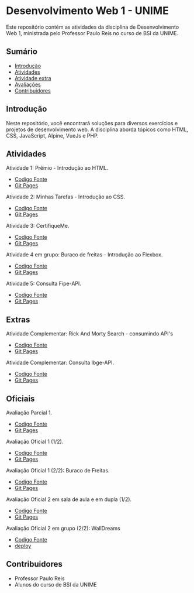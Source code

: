 # Desenvolvimento Web 1 - UNIME

Este repositório contém as atividades da disciplina de Desenvolvimento Web 1, ministrada pelo Professor Paulo Reis no curso de BSI da UNIME.

## Sumário

- [Introdução](#introdução)
- [Atividades](#atividades)
- [Atividade extra](#Extras)
- [Avaliações](#Oficiais)
- [Contribuidores](#contribuidores)

  
## Introdução
Neste repositório, você encontrará soluções para diversos exercícios e projetos de desenvolvimento web.
A disciplina aborda tópicos como HTML, CSS, JavaScript, Alpine, VueJs e PHP.

## Atividades

Atividade 1: Prêmio - Introdução ao HTML.
- [Codigo Fonte](https://github.com/MichelNsouza/Web1Unime/tree/main/Atividade1) 
- [Git Pages](https://michelnsouza.github.io/Desenvolvimento_Web_1_Unime/Atividade1/index.html)

Atividade 2: Minhas Tarefas - Introdução ao CSS.
- [Codigo Fonte](https://github.com/MichelNsouza/Web1Unime/blob/main/Atividade2) 
- [Git Pages](https://michelnsouza.github.io/Desenvolvimento_Web_1_Unime/Atividade2/index.html)

Atividade 3: CertifiqueMe.
- [Codigo Fonte](https://github.com/MichelNsouza/Desenvolvimento_Web_1_Unime/blob/main/AtividadeSaladeAula/index.html)
- [Git Pages](https://michelnsouza.github.io/Desenvolvimento_Web_1_Unime/AtividadeSaladeAula/index.html)

Atividade 4 em grupo: Buraco de freitas - Introdução ao Flexbox.
- [Codigo Fonte](https://github.com/MichelNsouza/BuracoDeFreitas_Parcial1Web1Unime)
- [Git Pages](https://michelnsouza.github.io/BuracoDeFreitas_Parcial1Web1Unime/)

Atividade 5: Consulta Fipe-API.
- [Codigo Fonte](https://github.com/MichelNsouza/Consulta_API_TabelaFipe)
- [Git Pages](https://michelnsouza.github.io/Consulta_API_TabelaFipe/)

## Extras
Atividade Complementar:  Rick And Morty Search - consumindo API's
- [Codigo Fonte](https://github.com/MichelNsouza/RickAndMortySearch)
- [Git Pages](https://michelnsouza.github.io/RickAndMortySearch/)

Atividade Complementar: Consulta Ibge-API.
- [Codigo Fonte](https://github.com/MichelNsouza/Consulta_API_Ibge)
- [Git Pages](https://michelnsouza.github.io/Consulta_API_Ibge/)

## Oficiais
Avaliação Parcial 1.
- [Codigo Fonte](https://github.com/MichelNsouza/Desenvolvimento_Web_1_Unime/tree/main/ParcialWeb1)
- [Git Pages](https://michelnsouza.github.io/Desenvolvimento_Web_1_Unime/ParcialWeb1/index.html)

Avaliação Oficial 1 (1/2).
- [Codigo Fonte](https://github.com/MichelNsouza/Desenvolvimento_Web_1_Unime/tree/main/oficial1Web1)
- [Git Pages](https://michelnsouza.github.io/Desenvolvimento_Web_1_Unime/oficial1Web1/index.html)
  
Avaliação Oficial 1 (2/2): Buraco de Freitas.
- [Codigo Fonte](https://github.com/MichelNsouza/BuracoDeFreitas_Parcial1Web1Unime)
- [Git Pages](https://michelnsouza.github.io/BuracoDeFreitas_Parcial1Web1Unime/)

Avaliação Oficial 2 em sala de aula e em dupla (1/2).
- [Codigo Fonte](https://github.com/MichelNsouza/Desenvolvimento_Web_1_Unime/tree/main/oficial2web1)
- [Git Pages](https://michelnsouza.github.io/Desenvolvimento_Web_1_Unime/oficial2web1/index.html)

Avaliação Oficial 2 em grupo (2/2):  WallDreams
- [Codigo Fonte](https://github.com/MichelNsouza/walldreams)
- [deploy](http://ec2-18-229-159-118.sa-east-1.compute.amazonaws.com/)

## Contribuidores
- Professor Paulo Reis
- Alunos do curso de BSI da UNIME
